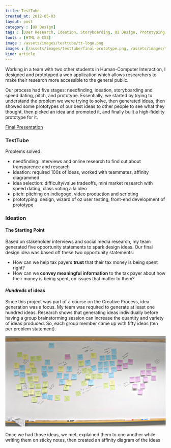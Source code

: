```yaml
---
title: TestTube
created_at: 2012-05-03
layout: post
category : [UX Design]
tags : [User Research, Ideation, Storyboarding, UI Design, Prototyping, A/B Testing]
tools : [HTML & CSS]
image : /assets/images/testtube/tt-logo.png
images : [/assets/images/testtube/final-prototype.png, /assets/images/testtube/brainstorming.jpg, /assets/images/testtube/storyboard.jpg, /assets/images/testtube/paper-prototype.jpg]
kind: article
---
```


<p class="description">
Working in a team with two other students in Human-Computer Interaction, I designed and prototyped a web application which allows researchers to make their research more accessible to the general public.</p>

<p class="description">
Our process had five stages: needfinding, ideation, storyboarding and speed dating, pitch, and prototype. Essentially, we started by trying to understand the problem we were trying to solve, then generated ideas, then showed some prototypes of our best ideas to other people to see what they thought, then picked an idea and promoted it, and finally built a high-fidelity prototype for it.
</p>

<p><a class="button large" href="../assets/pdf/TestTubeFinalPresentation.pdf">Final Presentation</a></p>
<!-- <p><a class = "button large" href="http://julia-t.com/testtube/home.php">Link</a></p> -->

### TestTube
Problems solved:
- needfinding: interviews and online research to find out about transparence and research
- ideation: required 100s of ideas, worked with teammates, affinity diagrammed
- idea selection: difficulty/value tradeoffs, mini market research with speed dating, class voting a la ideo
- pitch: pitching on indiegogo, video production and scripting
- prototyping: design, wizard of oz user testing, front-end development of prototype

<article>
	<section>
		<h3>Ideation</h3>
		<h4>The Starting Point</h4>
		<p>Based on stakeholder interviews and social media research, my team generated five opportunity statements to spark design ideas. Our final design idea was based off these two opportunity statements:
		<ul>
			<li>How can we help tax payers <strong>trust</strong> that their tax money is being spent right?</li>
			<li>How can we <strong>convey meaningful information</strong> to the tax payer about how their money is being spent, on issues that matter to them?</li>
		</ul>
		<h4><em>Hundreds</em> of ideas</h4>
		<p>Since this project was part of a course on the Creative Process, idea generation was a focus. My team was required to generate at least one hundred ideas. Research shows that generating ideas individually before having a group brainstorming session can increase the quantity and variety of ideas produced. So, each group member came up with fifty ideas (ten per problem statement).</p>
		<img src="/assets/images/testtube/brainstorming.jpg" alt="Affinity diagram of team ideas"/>
		<p>Once we had those ideas, we met, explained them to one another while writing them on sticky notes, then created an affinity diagram of the ideas</p>


